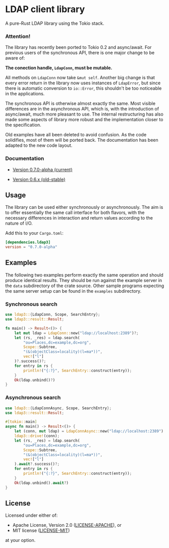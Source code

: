 # LDAP client library

A pure-Rust LDAP library using the Tokio stack.

### Attention!

The library has recently been ported to Tokio 0.2 and async/await. For previous
users of the synchronous API, there is one major change to be aware of:

__The conection handle, `LdapConn`, must be mutable.__

All methods on `LdapConn` now take `&mut self`. Another big change is that
every error return in the library now uses instances of `LdapError`, but since
there is automatic conversion to `io::Error`, this shouldn't be too noticeable
in the applications.

The synchronous API is otherwise almost exactly the same. Most visible
differences are in the asynchronous API, which is, with the introduction of
async/await, much more pleasant to use. The internal restructuring has also
made some aspects of library more robust and the implementation closer to
the specification.

Old examples have all been deleted to avoid confusion. As the code solidifies,
most of them will be ported back. The documentation has been adapted to the
new code layout.

### Documentation

- [Version 0.7.0-alpha (current)](https://docs.rs/ldap3/)

- [Version 0.6.x (old-stable)](https://docs.rs/ldap3/0.6.1/ldap3/)

## Usage

The library can be used either synchronously or asynchronously. The aim is to
offer essentially the same call interface for both flavors, with the necessary
differences in interaction and return values according to the nature of I/O.

Add this to your `Cargo.toml`:

```toml
[dependencies.ldap3]
version = "0.7.0-alpha"
```

## Examples

The following two examples perform exactly the same operation and should produce identical
results. They should be run against the example server in the `data` subdirectory of the crate source.
Other sample programs expecting the same server setup can be found in the `examples` subdirectory.

### Synchronous search

```rust
use ldap3::{LdapConn, Scope, SearchEntry};
use ldap3::result::Result;

fn main() -> Result<()> {
    let mut ldap = LdapConn::new("ldap://localhost:2389")?;
    let (rs, _res) = ldap.search(
        "ou=Places,dc=example,dc=org",
        Scope::Subtree,
        "(&(objectClass=locality)(l=ma*))",
        vec!["l"]
    )?.success()?;
    for entry in rs {
        println!("{:?}", SearchEntry::construct(entry));
    }
    Ok(ldap.unbind()?)
}
```

### Asynchronous search

```rust
use ldap3::{LdapConnAsync, Scope, SearchEntry};
use ldap3::result::Result;

#[tokio::main]
async fn main() -> Result<()> {
    let (conn, mut ldap) = LdapConnAsync::new("ldap://localhost:2389").await?;
    ldap3::drive!(conn);
    let (rs, _res) = ldap.search(
        "ou=Places,dc=example,dc=org",
        Scope::Subtree,
        "(&(objectClass=locality)(l=ma*))",
        vec!["l"]
    ).await?.success()?;
    for entry in rs {
        println!("{:?}", SearchEntry::construct(entry));
    }
    Ok(ldap.unbind().await?)
}
```

## License

Licensed under either of:

 * Apache License, Version 2.0 ([LICENSE-APACHE](LICENSE-APACHE)), or
 * MIT license ([LICENSE-MIT](LICENSE-MIT))

at your option.
